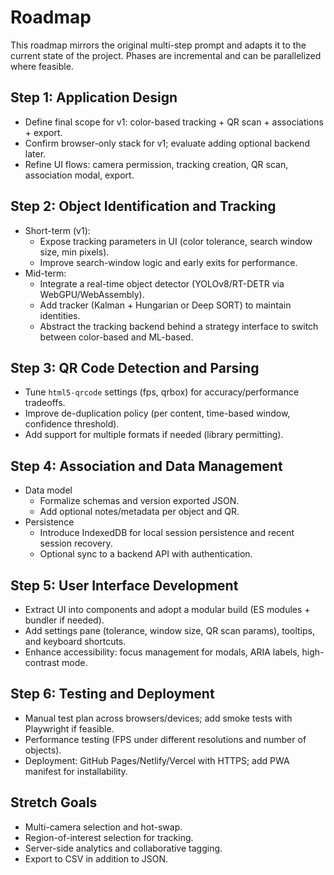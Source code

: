 # Roadmap

This roadmap mirrors the original multi-step prompt and adapts it to the current state of the project. Phases are incremental and can be parallelized where feasible.

## Step 1: Application Design

- Define final scope for v1: color-based tracking + QR scan + associations + export.
- Confirm browser-only stack for v1; evaluate adding optional backend later.
- Refine UI flows: camera permission, tracking creation, QR scan, association modal, export.

## Step 2: Object Identification and Tracking

- Short-term (v1):
  - Expose tracking parameters in UI (color tolerance, search window size, min pixels).
  - Improve search-window logic and early exits for performance.
- Mid-term:
  - Integrate a real-time object detector (YOLOv8/RT-DETR via WebGPU/WebAssembly).
  - Add tracker (Kalman + Hungarian or Deep SORT) to maintain identities.
  - Abstract the tracking backend behind a strategy interface to switch between color-based and ML-based.

## Step 3: QR Code Detection and Parsing

- Tune `html5-qrcode` settings (fps, qrbox) for accuracy/performance tradeoffs.
- Improve de-duplication policy (per content, time-based window, confidence threshold).
- Add support for multiple formats if needed (library permitting).

## Step 4: Association and Data Management

- Data model
  - Formalize schemas and version exported JSON.
  - Add optional notes/metadata per object and QR.
- Persistence
  - Introduce IndexedDB for local session persistence and recent session recovery.
  - Optional sync to a backend API with authentication.

## Step 5: User Interface Development

- Extract UI into components and adopt a modular build (ES modules + bundler if needed).
- Add settings pane (tolerance, window size, QR scan params), tooltips, and keyboard shortcuts.
- Enhance accessibility: focus management for modals, ARIA labels, high-contrast mode.

## Step 6: Testing and Deployment

- Manual test plan across browsers/devices; add smoke tests with Playwright if feasible.
- Performance testing (FPS under different resolutions and number of objects).
- Deployment: GitHub Pages/Netlify/Vercel with HTTPS; add PWA manifest for installability.

## Stretch Goals

- Multi-camera selection and hot-swap.
- Region-of-interest selection for tracking.
- Server-side analytics and collaborative tagging.
- Export to CSV in addition to JSON.
